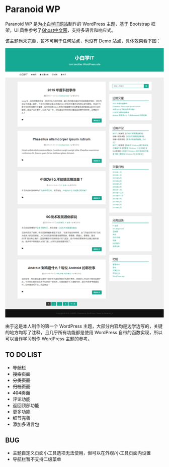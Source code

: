 # Paranoid WP

Paranoid WP 是为[小白学IT网站](http://www.xbxit.com)制作的 WordPress 主题，基于 Bootstrap 框架，UI 风格参考了[Ghost中文网](http://www.ghostchina.com)，支持多语言和响应式。

该主题尚未完善，暂不可用于任何站点，也没有 Demo 站点，具体效果看下图：

![](screenshot.png)

由于这是本人制作的第一个 WordPress 主题，大部分内容均是边学边写的，关键的地方均写了注释，且几乎所有功能都是使用 WordPress 自带的函数实现，所以可以当作学习制作 WordPress 主题的参考。

## TO DO LIST

* ~~导航栏~~
* ~~搜索页面~~
* ~~分类页面~~
* ~~归档页面~~
* ~~404页面~~
* 评论功能
* 返回顶部功能
* 更多功能
* 细节完善
* 添加多语言包

## BUG

* 主题自定义页面小工具选项无法使用，但可以在外观/小工具页面内设置
* 导航栏暂不支持二级菜单